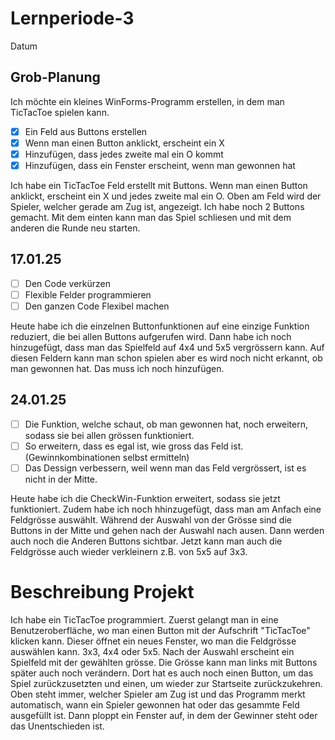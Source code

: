 # Lernperiode-3

Datum

## Grob-Planung

Ich möchte ein kleines WinForms-Programm erstellen, in dem man TicTacToe spielen kann.

- [x] Ein Feld aus Buttons erstellen
- [x] Wenn man einen Button anklickt, erscheint ein X
- [x] Hinzufügen, dass jedes zweite mal ein O kommt
- [x] Hinzufügen, dass ein Fenster erscheint, wenn man gewonnen hat

Ich habe ein TicTacToe Feld erstellt mit Buttons. Wenn man einen Button anklickt, erscheint ein X und jedes zweite mal ein O. Oben am Feld wird der Spieler, welcher gerade am Zug ist, angezeigt. Ich habe noch 2 Buttons gemacht. Mit dem einten kann man das Spiel schliesen und mit dem anderen die Runde neu starten.

## 17.01.25

- [ ] Den Code verkürzen
- [ ] Flexible Felder programmieren
- [ ] Den ganzen Code Flexibel machen

Heute habe ich die einzelnen Buttonfunktionen auf eine einzige Funktion reduziert, die bei allen Buttons aufgerufen wird. Dann habe ich noch hinzugefügt, dass man das Spielfeld auf 4x4 und 5x5 vergrössern kann. Auf diesen Feldern kann man schon spielen aber es wird noch nicht erkannt, ob man gewonnen hat. Das muss ich noch hinzufügen.

## 24.01.25

- [ ] Die Funktion, welche schaut, ob man gewonnen hat, noch erweitern, sodass sie bei allen grössen funktioniert.
- [ ] So erweitern, dass es egal ist, wie gross das Feld ist. (Gewinnkombinationen selbst ermitteln)
- [ ] Das Dessign verbessern, weil wenn man das Feld vergrössert, ist es nicht in der Mitte.

Heute habe ich die CheckWin-Funktion erweitert, sodass sie jetzt funktioniert. Zudem habe ich noch hhinzugefügt, dass man am Anfach eine Feldgrösse auswählt. Während der Auswahl von der Grösse sind die Buttons in der Mitte und gehen nach der Auswahl nach ausen. Dann werden auch noch die Anderen Buttons sichtbar. Jetzt kann man auch die Feldgrösse auch wieder verkleinern z.B. von 5x5 auf 3x3.

# Beschreibung Projekt

Ich habe ein TicTacToe programmiert. Zuerst gelangt man in eine Benutzeroberfläche, wo man einen Button mit der Aufschrift "TicTacToe" klicken kann. Dieser öffnet ein neues Fenster, wo man die Feldgrösse auswählen kann. 3x3, 4x4 oder 5x5. Nach der Auswahl erscheint ein Spielfeld mit der gewählten grösse. Die Grösse kann man links mit Buttons später auch noch verändern. Dort hat es auch noch einen Button, um das Spiel zurückzusetzten und einen, um wieder zur Startseite zurückzukehren. Oben steht immer, welcher Spieler am Zug ist und das Programm merkt automatisch, wann ein Spieler gewonnen hat oder das gesammte Feld ausgefüllt ist. Dann ploppt ein Fenster auf, in dem der Gewinner steht oder das Unentschieden ist.


